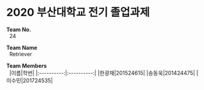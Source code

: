 # 2020 부산대학교 전기 졸업과제
**Team No.**<br/>
&nbsp;&nbsp;24

**Team Name**<br/>
&nbsp;&nbsp;Retriever

**Team Members**<br/>&nbsp;
|이름|학번|
|:----------:|:----------:|
|한광재|201524615|
|송동욱|201424475|
|이수민|201724535|
